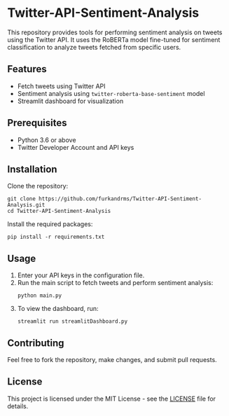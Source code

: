 # Twitter-API-Sentiment-Analysis

This repository provides tools for performing sentiment analysis on tweets using the Twitter API. It uses the RoBERTa model fine-tuned for sentiment classification to analyze tweets fetched from specific users.

## Features
- Fetch tweets using Twitter API
- Sentiment analysis using `twitter-roberta-base-sentiment` model
- Streamlit dashboard for visualization

## Prerequisites
- Python 3.6 or above
- Twitter Developer Account and API keys

## Installation

Clone the repository:

```
git clone https://github.com/furkandrms/Twitter-API-Sentiment-Analysis.git
cd Twitter-API-Sentiment-Analysis
```

Install the required packages:

```
pip install -r requirements.txt
```

## Usage

1. Enter your API keys in the configuration file.
2. Run the main script to fetch tweets and perform sentiment analysis:
   ```
   python main.py
   ```
3. To view the dashboard, run:
   ```
   streamlit run streamlitDashboard.py
   ```

## Contributing
Feel free to fork the repository, make changes, and submit pull requests.

## License
This project is licensed under the MIT License - see the [LICENSE](LICENSE) file for details.
